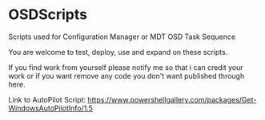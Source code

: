 # OSDScripts
Scripts used for Configuration Manager or MDT OSD Task Sequence

You are welcome to test, deploy, use and expand on these scripts.

If you find work from yourself please notify me so that i can credit your work or if you want remove any code you don't want published through here.


Link to AutoPilot Script:
https://www.powershellgallery.com/packages/Get-WindowsAutoPilotInfo/1.5

